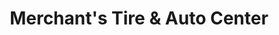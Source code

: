 ---
title: "Merchant's Tire & Auto Center"
url: /richmond-city/merchants-tire-und-auto-center/
shop: Autowerkstatt
---
